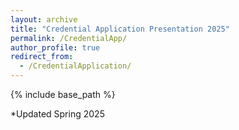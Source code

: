 ```yaml
---
layout: archive
title: "Credential Application Presentation 2025"
permalink: /CredentialApp/
author_profile: true
redirect_from:
  - /CredentialApplication/
---
```


{% include base_path %}


<object data="../files/Applying_to_the_Credential_Program.pdf" width="1000" height="1000" type='application/pdf'></object>

*Updated Spring 2025
